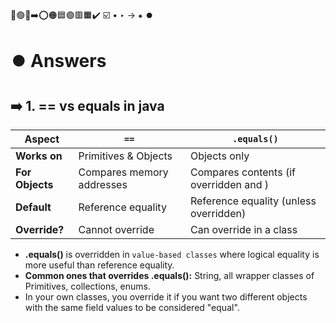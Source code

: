 🔵🟢🔴➡️⭕🟠🟦🟣🟥🟧✔️ ☑️ • ‣ → ⁕ ⏺️

# ⏺️ Answers

## ➡️ 1. == vs equals in java

| **Aspect**      | **`==`**                  | **`.equals()`**                        |
| --------------- | ------------------------- | -------------------------------------- |
| **Works on**    | Primitives & Objects      | Objects only                           |
| **For Objects** | Compares memory addresses | Compares contents (if overridden and ) |
| **Default**     | Reference equality        | Reference equality (unless overridden) |
| **Override?**   | Cannot override           | Can override in a class                |

- **.equals()** is overridden in `value-based classes` where logical equality is more useful than reference equality.
- **Common ones that overrides .equals():** String, all wrapper classes of Primitives, collections, enums.
- In your own classes, you override it if you want two different objects with the same field values to be considered "equal".
